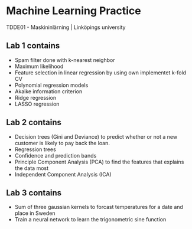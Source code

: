 # Machine Learning Practice
TDDE01 - Maskininlärning | Linköpings university

## Lab 1 contains
* Spam filter done with k-nearest neighbor
* Maximum likelihood
* Feature selection in linear regression by using own implementet k-fold CV
* Polynomial regression models
* Akaike information criterion
* Ridge regression
* LASSO regression

## Lab 2 contains
* Decision trees (Gini and Deviance) to predict whether or not a new customer is likely to pay back the loan. 
* Regression trees
* Confidence and prediction bands
* Principle Component Analysis (PCA) to find the features that explains the data most
* Independent Component Analysis (ICA)

## Lab 3 contains
* Sum of three gaussian kernels to forcast temperatures for a date and place in Sweden
* Train a neural network to learn the trigonometric sine function
